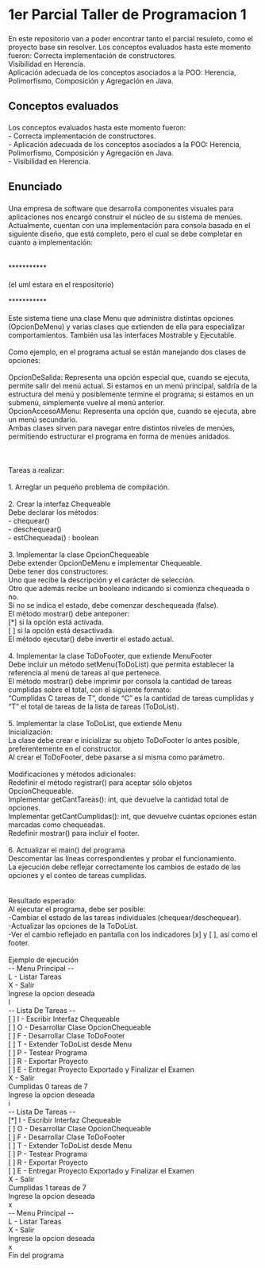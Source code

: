 <h1 align="left">1er Parcial Taller de Programacion 1</h1>

###

<p align="left">En este repositorio van a poder encontrar tanto el parcial resuleto, como el proyecto base sin resolver. Los conceptos evaluados hasta este momento fueron:  Correcta implementación de constructores.<br>Visibilidad en Herencia.<br>Aplicación adecuada de los conceptos asociados a la POO: Herencia, Polimorfismo, Composición y Agregación en Java.</p>

###

<h2 align="left">Conceptos evaluados</h2>

###

<p align="left">Los conceptos evaluados hasta este momento fueron:  <br>- Correcta implementación de constructores.<br>- Aplicación adecuada de los conceptos asociados a la POO: Herencia, Polimorfismo, Composición y Agregación en Java.<br>- Visibilidad en Herencia.</p>

###

<h2 align="left">Enunciado</h2>

###

<p align="left">Una empresa de software que desarrolla componentes visuales para aplicaciones nos encargó construir el núcleo de su sistema de menúes. Actualmente, cuentan con una implementación para consola basada en el siguiente diseño, que está completo, pero el cual se debe completar en cuanto a implementación:<br><br><br>***********<br><br>(el uml estara en el respositorio)<br><br>***********<br><br>Este sistema tiene una clase Menu que administra distintas opciones (OpcionDeMenu) y varias clases que extienden de ella para especializar comportamientos. También usa las interfaces Mostrable y Ejecutable.<br><br>Como ejemplo, en el programa actual se están manejando dos clases de opciones:<br><br>OpcionDeSalida: Representa una opción especial que, cuando se ejecuta, permite salir del menú actual. Si estamos en un menú principal, saldría de la estructura del menú y posiblemente termine el programa; si estamos en un submenú, simplemente vuelve al menú anterior.<br>OpcionAccesoAMenu: Representa una opción que, cuando se ejecuta, abre un menú secundario.<br>Ambas clases sirven para navegar entre distintos niveles de menúes, permitiendo estructurar el programa en forma de menúes anidados.<br><br><br><br>Tareas a realizar:<br><br>1. Arreglar un pequeño problema de compilación.<br><br>2. Crear la interfaz Chequeable<br>Debe declarar los métodos:<br>- chequear()<br>- deschequear()<br>- estChequeada() : boolean<br><br>3. Implementar la clase OpcionChequeable<br>Debe extender OpcionDeMenu e implementar Chequeable.<br>Debe tener dos constructores:<br>Uno que recibe la descripción y el carácter de selección.<br>Otro que además recibe un booleano indicando si comienza chequeada o no.<br>Si no se indica el estado, debe comenzar deschequeada (false).<br>El método mostrar() debe anteponer:<br>[*] si la opción está activada.<br>[ ] si la opción está desactivada.<br>El método ejecutar() debe invertir el estado actual.<br><br>4. Implementar la clase ToDoFooter, que extiende MenuFooter<br>Debe incluir un método setMenu(ToDoList) que permita establecer la referencia al menú de tareas al que pertenece.<br>El método mostrar() debe imprimir por consola la cantidad de tareas cumplidas sobre el total, con el siguiente formato:<br>“Cumplidas C tareas de T”, donde “C” es la cantidad de tareas cumplidas y “T” el total de tareas de la lista de tareas (ToDoList).<br><br>5. Implementar la clase ToDoList, que extiende Menu<br>Inicialización:<br>La clase debe crear e inicializar su objeto ToDoFooter lo antes posible, preferentemente en el constructor.<br>Al crear el ToDoFooter, debe pasarse a sí misma como parámetro.<br><br>Modificaciones y métodos adicionales:<br>Redefinir el método registrar() para aceptar sólo objetos OpcionChequeable.<br>Implementar getCantTareas(): int, que devuelve la cantidad total de opciones.<br>Implementar getCantCumplidas(): int, que devuelve cuántas opciones están marcadas como chequeadas.<br>Redefinir mostrar() para incluir el footer.<br><br>6. Actualizar el main() del programa<br>Descomentar las líneas correspondientes y probar el funcionamiento.<br>La ejecución debe reflejar correctamente los cambios de estado de las opciones y el conteo de tareas cumplidas.<br><br><br>Resultado esperado:<br>Al ejecutar el programa, debe ser posible:<br>-Cambiar el estado de las tareas individuales (chequear/deschequear).<br>-Actualizar las opciones de la ToDoList.<br>-Ver el cambio reflejado en pantalla con los indicadores [x] y [ ], así como el footer.<br><br>Ejemplo de ejecución<br>-- Menu Principal --<br>L - Listar Tareas<br>X - Salir<br>Ingrese la opcion deseada<br>l<br>-- Lista De Tareas --<br>[ ] I - Escribir Interfaz Chequeable<br>[ ] O - Desarrollar Clase OpcionChequeable<br>[ ] F - Desarrollar Clase ToDoFooter<br>[ ] T - Extender ToDoList desde Menu<br>[ ] P - Testear Programa<br>[ ] R - Exportar Proyecto<br>[ ] E - Entregar Proyecto Exportado y Finalizar el Examen<br>X - Salir<br>Cumplidas 0 tareas de 7<br>Ingrese la opcion deseada<br>i<br>-- Lista De Tareas --<br>[*] I - Escribir Interfaz Chequeable<br>[ ] O - Desarrollar Clase OpcionChequeable<br>[ ] F - Desarrollar Clase ToDoFooter<br>[ ] T - Extender ToDoList desde Menu<br>[ ] P - Testear Programa<br>[ ] R - Exportar Proyecto<br>[ ] E - Entregar Proyecto Exportado y Finalizar el Examen<br>X - Salir<br>Cumplidas 1 tareas de 7<br>Ingrese la opcion deseada<br>x<br>-- Menu Principal --<br>L - Listar Tareas<br>X - Salir<br>Ingrese la opcion deseada<br>x<br>Fin del programa</p>

###
